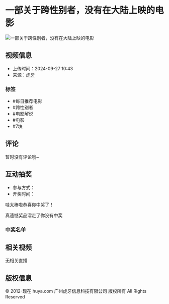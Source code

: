 # 一部关于跨性别者，没有在大陆上映的电影

![一部关于跨性别者，没有在大陆上映的电影](https://v-huya-img2.msstatic.com/transfer/2439/1016344018/104.jpg?x-oss-process=style/320x180&t=1727432406828)

## 视频信息
- 上传时间：2024-09-27 10:43
- 来源：[虎牙](//www.huya.com/video)

### 标签
- #每日推荐电影
- #跨性别者
- #电影解说
- #电影
- #7块

## 评论
暂时没有评论哦~

## 互动抽奖
- 参与方式：
- 开奖时间：

哇太棒啦恭喜你中奖了！

真遗憾奖品溜走了你没有中奖

### 中奖名单

## 相关视频
无相关直播

## 版权信息
© 2012-现在 huya.com 广州虎牙信息科技有限公司 版权所有 All Rights Reserved